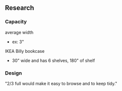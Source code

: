 ## Research

### Capacity

average width

- ex: 3"

IKEA Billy bookcase

- 30" wide and has 6 shelves, 180" of shelf

### Design

"2/3 full would make it easy to browse and to keep tidy."
